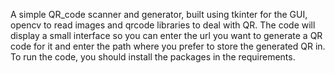 A simple QR_code scanner and generator, built using tkinter for the GUI, opencv to read images and qrcode libraries to deal with QR.
The code will display a small interface so you can enter the url you want to generate a QR code for it and enter the path where you prefer to store the generated QR in.
To run the code, you should install the packages in the requirements.
